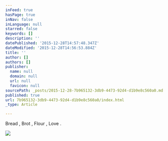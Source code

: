 ```yaml
---
inFeed: true
hasPage: true
inNav: false
inLanguage: null
starred: false
keywords: []
description: ''
datePublished: '2015-12-28T14:57:48.347Z'
dateModified: '2015-12-28T14:56:53.884Z'
title: ''
author: []
authors: []
publisher:
  name: null
  domain: null
  url: null
  favicon: null
sourcePath: _posts/2015-12-28-7b965132-3db9-4473-92d4-d1b9e8c560a0.md
published: true
url: 7b965132-3db9-4473-92d4-d1b9e8c560a0/index.html
_type: Article

---
```

Bread , Brot , Flour , Love .

![](https://the-grid-user-content.s3-us-west-2.amazonaws.com/35751adb-6d31-481d-9c24-eadefaf59581.jpg)